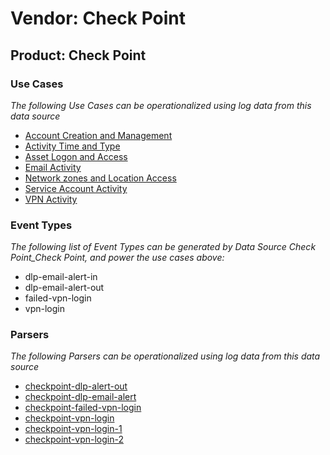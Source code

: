 Vendor: Check Point
===================
Product: Check Point
--------------------

### Use Cases

_The following Use Cases can be operationalized using log data from this data source_

* [Account Creation and Management](usecase_account_creation_and_management.md)
* [Activity Time  and Type](usecase_activity_time__and_type.md)
* [Asset Logon and Access](usecase_asset_logon_and_access.md)
* [Email Activity](usecase_email_activity.md)
* [Network zones and Location Access](usecase_network_zones_and_location_access.md)
* [Service Account Activity](usecase_service_account_activity.md)
* [VPN Activity](usecase_vpn_activity.md)


### Event Types

_The following list of Event Types can be generated by Data Source Check Point_Check Point, and power the use cases above:_

- dlp-email-alert-in
- dlp-email-alert-out
- failed-vpn-login
- vpn-login


### Parsers

_The following Parsers can be operationalized using log data from this data source_

* [checkpoint-dlp-alert-out](parserContent_checkpoint-dlp-alert-out.md)
* [checkpoint-dlp-email-alert](parserContent_checkpoint-dlp-email-alert.md)
* [checkpoint-failed-vpn-login](parserContent_checkpoint-failed-vpn-login.md)
* [checkpoint-vpn-login](parserContent_checkpoint-vpn-login.md)
* [checkpoint-vpn-login-1](parserContent_checkpoint-vpn-login-1.md)
* [checkpoint-vpn-login-2](parserContent_checkpoint-vpn-login-2.md)
